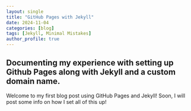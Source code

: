 ```yaml
---
layout: single
title: "GitHub Pages with Jekyll"
date: 2024-11-04
categories: [blog]
tags: [Jekyll, Minimal Mistakes]
author_profile: true
---
```

## Documenting my experience with setting up Github Pages along with Jekyll and a custom domain name.

Welcome to my first blog post using GitHub Pages and Jekyll! Soon, I will post some info on how I set all of this up!